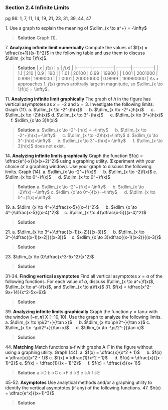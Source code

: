 ### Section 2.4 Infinite Limits
pg 86: 1, 7, 11, 14, 19, 21, 23, 31, 39, 44, 47

1\. Use a graph to explain the meaning of $\dlim_{x \to a^+} = -\infty$
>**Solution**
Graph (1).

7\. **Analyzing infinite limit numerically** Compute the values of $f(x) = \dfrac{x+1}{(x-1)^2}$ in the following table and use them to discuss $\dlim_{x \to 1}f(x)$.
>**Solution**
>| $x$    | $f(x)$    | $x$    | $f(x)$    |
>|:-------|:----------|:-------|:----------|
>| 1.1    | 210       | 0.9    | 190       |
>| 1.01   | 20100     | 0.99   | 19900     |
>| 1.001  | 2001000   | 0.999  | 1999000   |
>| 1.0001 | 200010000 | 0.9999 | 199990000 |
As $x$ approaches 1, $f(x)$ grows arbitraily large in magnitude, so $\dlim_{x \to 1}f(x) = \infty$.

11\. **Analyzing infinite limit graphically** The graph of $h$ in the figure has vertical asymptotes as $x=-2$ and $x=3$. Investigate the following limits. Graph (11).
a. $\dlim_{x \to -2^-}h(x)$ &emsp; b. $\dlim_{x \to -2^+}h(x)$ &emsp; c. $\dlim_{x \to -2}h(x)$
d. $\dlim_{x \to 3^-}h(x)$ &emsp; e. $\dlim_{x \to 3^+}h(x)$ &emsp; f. $\dlim_{x \to 3}h(x)$
>**Solution**
a. $\dlim_{x \to -2^-}h(x) = -\infty$ &emsp; b. $\dlim_{x \to -2^+}h(x)=-\infty$ &emsp; c. $\dlim_{x \to -2}h(x)=\infty$
d. $\dlim_{x \to 3^-}h(x)=\infty$ &emsp; e. $\dlim_{x \to 3^+}h(x)=-\infty$ &emsp; f. $\dlim_{x \to 3}h(x)$ does not exist.

14\. **Analyzing infinite limits graphically** Graph the function $f(x) = \dfrac{e^{-x}}{x(x+2)^2}$ using a graphing utility. (Experiment with your choice of a graphing window). Use your graph to discuss the following limits. Graph (14).
a. $\dlim_{x \to -2^+}f(x)$ &emsp; b. $\dlim_{x \to -2}f(x)$
c. $\dlim_{x \to 0^-}f(x)$ &emsp;  d. $\dlim_{x \to 0^+}f(x)$
>**Solution**
a. $\dlim_{x \to -2^+}f(x)=-\infty$ &emsp; b. $\dlim_{x \to -2}f(x)=-\infty$
c. $\dlim_{x \to 0^-}f(x)=-\infty$ &emsp;  d. $\dlim_{x \to 0^+}f(x)=\infty$

19\. a. $\dlim_{x \to 4^+}\dfrac{x-5}{(x-4)^2}$ &emsp; b. $\dlim_{x \to 4^-}\dfrac{x-5}{(x-4)^2}$ &emsp;c. $\dlim_{x \to 4}\dfrac{x-5}{(x-4)^2}$
>**Solution**

21\. a. $\dlim_{x \to 3^+}\dfrac{(x-1)(x-2)}{(x-3)}$ &emsp; b. $\dlim_{x \to 3^-}\dfrac{(x-1)(x-2)}{(x-3)}$ &emsp;c. $\dlim_{x \to 3}\dfrac{(x-1)(x-2)}{(x-3)}$
>**Solution**

23\. $\dlim_{x \to 0}\dfrac{x^3-5x^2}{x^2}$
>**Solution**

31-34\. **Finding vertical asymptotes** Find all vertical asymptotes $x=a$ of the following functions. For each value of $a$, discuss $\dlim_{x \to a^+}f(x)$, $\dlim_{x \to a^-}f(x)$, and $\dlim_{x \to a}f(x)$
31\. $f(x) = \dfrac{x^2-9x+14}{x^2-5x+6}$
>**Solution**

39\. **Analyzing infinite limits graphically** Graph the function $y=\tan x$ with the window $[-\pi, \pi]$ X $[-10, 10]$. Use the graph to analyze the following limits.
a. $\dlim_{x \to \pi/2^+}{\tan x}$ &emsp; b. $\dlim_{x \to \pi/2^-}{\tan x}$
c. $\dlim_{x \to -\pi/2^+}{\tan x}$ &emsp; d. $\dlim_{x \to -\pi/2^-}{\tan x}$
>**Solution**

44\. **Matching** Match functions a-f with graphs A-F in the figure without using a graphing utility. Graph (44).
a. $f(x) = \dfrac{x}{x^2 + 1}$ &emsp; b. $f(x) = \dfrac{x}{x^2 - 1}$
c. $f(x) = \dfrac{1}{x^2 - 1}$ &emsp; d. $f(x) = \dfrac{x}{(x - 1)^2}$
e. $f(x) = \dfrac{1}{(x - 1)^2}$ &emsp; f. $f(x) = \dfrac{x}{x+ 1}$
>**Solution**
a->D b->C c->F
d->B e->A f->E

45-52\. **Asymptotes** Use analytical methods and/or a graphing utility to identify the vertical asymptotes (if any) of the following functions.
47\. $h(x) = \dfrac{e^x}{(x+1)^3}$
>**Solution**
